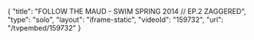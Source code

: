 {
    "title": "FOLLOW THE MAUD - SWIM SPRING 2014 \/\/ EP.2 ZAGGERED",
    "type": "solo",
    "layout": "iframe-static",
    "videoId": "159732",
    "url": "\/tvpembed\/159732"
}